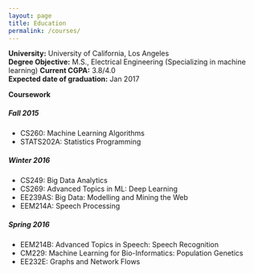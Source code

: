 ```yaml
---
layout: page
title: Education
permalink: /courses/
---
```


**University:** University of California, Los Angeles  
**Degree Objective:** M.S., Electrical Engineering (Specializing in machine learning)
**Current CGPA:** 3.8/4.0  
**Expected date of graduation:** Jan 2017  

**Coursework**

##### **Fall 2015**
* CS260: Machine Learning Algorithms  
* STATS202A: Statistics Programming  

##### **Winter 2016**
* CS249: Big Data Analytics  
* CS269: Advanced Topics in ML: Deep Learning  
* EE239AS: Big Data: Modelling and Mining the Web  
* EEM214A: Speech Processing  

##### **Spring 2016**
* EEM214B: Advanced Topics in Speech: Speech Recognition  
* CM229: Machine Learning for Bio-Informatics: Population Genetics  
* EE232E: Graphs and Network Flows
